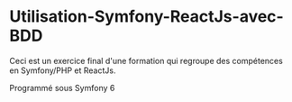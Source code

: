 # Utilisation-Symfony-ReactJs-avec-BDD

Ceci est un exercice final d'une formation qui regroupe des compétences en Symfony/PHP et ReactJs.

Programmé sous Symfony 6
